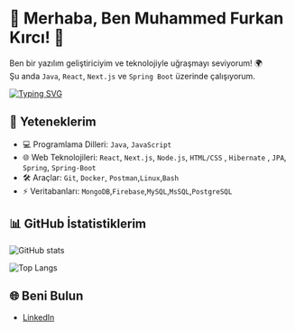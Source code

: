 # 👋 Merhaba, Ben Muhammed Furkan Kırcı! 🚀

Ben bir yazılım geliştiriciyim ve teknolojiyle uğraşmayı seviyorum! 🌍  
Şu anda `Java`, `React`, `Next.js` ve `Spring Boot` üzerinde çalışıyorum.

[![Typing SVG](https://readme-typing-svg.herokuapp.com?font=Fira+Code&size=22&pause=1000&color=F75C7E&width=435&lines=Merhaba!+Ben+%5BAd%C4%B1n%5D;Yaz%C4%B1l%C4%B1m+Geli%C5%9Ftirici;Kod+Hayat%C4%B1m%C4%B1n+Merkezinde)](https://git.io/typing-svg)
## 🔧 Yeteneklerim

- 💻 Programlama Dilleri: `Java`, `JavaScript`
- 🌐 Web Teknolojileri: `React`, `Next.js`, `Node.js`, `HTML/CSS` , `Hibernate` , `JPA`, `Spring`, `Spring-Boot`
- 🛠️ Araçlar: `Git`, `Docker`, `Postman`,`Linux`,`Bash`
- ⚡ Veritabanları: `MongoDB`,`Firebase`,`MySQL`,`MsSQL`,`PostgreSQL`

## 📊 GitHub İstatistiklerim

![GitHub stats](https://github-readme-stats.vercel.app/api?username=FurkanKirci&show_icons=true&theme=dark)

![Top Langs](https://github-readme-stats.vercel.app/api/top-langs/?username=username&layout=compact&theme=radical)

## 🌐 Beni Bulun

- [LinkedIn](https://www.linkedin.com/in/kullanici-adiniz/muhammed-furkan-kırcı-41665523b/)
